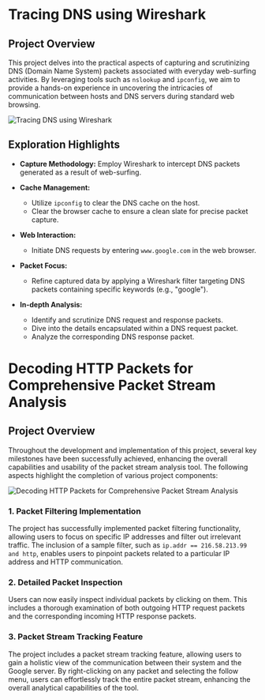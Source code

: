 # Tracing DNS using Wireshark

## Project Overview

This project delves into the practical aspects of capturing and scrutinizing DNS (Domain Name System) packets associated with everyday web-surfing activities. By leveraging tools such as `nslookup` and `ipconfig`, we aim to provide a hands-on experience in uncovering the intricacies of communication between hosts and DNS servers during standard web browsing.

![Tracing DNS using Wireshark](https://github.com/HR-Fahim/DNS-Tracing-and-HTTP-Packet-Sniffing-with-Wireshark/assets/66734379/32a8c59f-aa8e-4cbd-b98e-708bd915ad1b)

## Exploration Highlights

- **Capture Methodology:** Employ Wireshark to intercept DNS packets generated as a result of web-surfing.

- **Cache Management:**
  - Utilize `ipconfig` to clear the DNS cache on the host.
  - Clear the browser cache to ensure a clean slate for precise packet capture.

- **Web Interaction:**
  - Initiate DNS requests by entering `www.google.com` in the web browser.

- **Packet Focus:**
  - Refine captured data by applying a Wireshark filter targeting DNS packets containing specific keywords (e.g., "google").

- **In-depth Analysis:**
  - Identify and scrutinize DNS request and response packets.
  - Dive into the details encapsulated within a DNS request packet.
  - Analyze the corresponding DNS response packet.

# Decoding HTTP Packets for Comprehensive Packet Stream Analysis

## Project Overview

Throughout the development and implementation of this project, several key milestones have been successfully achieved, enhancing the overall capabilities and usability of the packet stream analysis tool. The following aspects highlight the completion of various project components:

![Decoding HTTP Packets for Comprehensive Packet Stream Analysis](https://github.com/HR-Fahim/DNS-Tracing-and-HTTP-Packet-Sniffing-with-Wireshark/assets/66734379/8fd1e2e3-fc19-48ce-bedd-19b5c726bde3)

### 1. **Packet Filtering Implementation**

The project has successfully implemented packet filtering functionality, allowing users to focus on specific IP addresses and filter out irrelevant traffic. The inclusion of a sample filter, such as `ip.addr == 216.58.213.99 and http`, enables users to pinpoint packets related to a particular IP address and HTTP communication.

### 2. **Detailed Packet Inspection**

Users can now easily inspect individual packets by clicking on them. This includes a thorough examination of both outgoing HTTP request packets and the corresponding incoming HTTP response packets.

### 3. **Packet Stream Tracking Feature**

The project includes a packet stream tracking feature, allowing users to gain a holistic view of the communication between their system and the Google server. By right-clicking on any packet and selecting the follow menu, users can effortlessly track the entire packet stream, enhancing the overall analytical capabilities of the tool.
